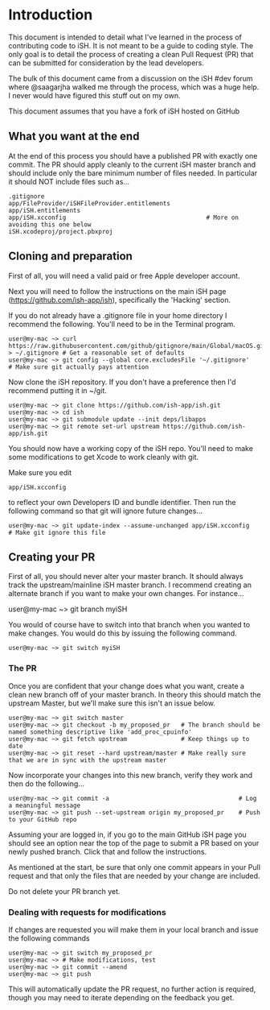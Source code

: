 # Introduction
This document is intended to detail what I've learned in the process of contributing code to iSH.  It is not meant to be a guide to coding style.  The only goal is to detail the process of creating a clean Pull Request (PR) that can be submitted for consideration by the lead developers.

The bulk of this document came from a discussion on the iSH #dev forum where @saagarjha walked me through the process, which was a huge help.  I never would have figured this stuff out on my own.

This document assumes that you have a fork of iSH hosted on GitHub

## What you want at the end

At the end of this process you should have a published PR with exactly one commit.  The PR should apply cleanly to the current iSH master branch and should include only the bare minimum number of files needed.  In particular it should NOT include files such as...

```
.gitignore
app/FileProvider/iSHFileProvider.entitlements
app/iSH.entitlements
app/iSH.xcconfig                                       # More on avoiding this one below
iSH.xcodeproj/project.pbxproj
```

## Cloning and preparation

First of all, you will need a valid paid or free Apple developer account.  

Next you will need to follow the instructions on the main iSH page (https://github.com/ish-app/ish), specifically the 'Hacking' section.

If you do not already have a .gitignore file in your home directory I recommend the following.  You'll need to be in the Terminal program. 

```
user@my-mac ~> curl  https://raw.githubusercontent.com/github/gitignore/main/Global/macOS.gitignore > ~/.gitignore # Get a reasonable set of defaults
user@my-mac ~> git config --global core.excludesFile '~/.gitignore'                                                # Make sure git actually pays attention

```
Now clone the iSH repository.  If you don't have a preference then I'd recommend putting it in ~/git.

```
user@my-mac ~> git clone https://github.com/ish-app/ish.git
user@my-mac ~> cd ish
user@my-mac ~> git submodule update --init deps/libapps
user@my-mac ~> git remote set-url upstream https://github.com/ish-app/ish.git
```

You should now have a working copy of the iSH repo.  You'll need to make some modifications to get Xcode to work cleanly with git.

Make sure you edit 

```
app/iSH.xcconfig
```

to reflect your own Developers ID and bundle identifier.  Then run the following command so that git will ignore future changes...

```
user@my-mac ~> git update-index --assume-unchanged app/iSH.xcconfig           # Make git ignore this file
```

## Creating your PR
First of all, you should never alter your master branch.  It should always track the upstream/mainline iSH master branch.  I recommend creating an alternate branch if you want to make your own changes.  For instance...

user@my-mac ~> git branch myiSH

You would of course have to switch into that branch when you wanted to make changes.  You would do this by issuing the following command.

```
user@my-mac ~> git switch myiSH
```

### The PR
Once you are confident that your change does what you want, create a clean new branch off of your master branch.  In theory this should match the upstream Master, but we'll make sure this isn't an issue below.

```
user@my-mac ~> git switch master
user@my-mac ~> git checkout -b my_proposed_pr   # The branch should be named something descriptive like 'add_proc_cpuinfo'
user@my-mac ~> git fetch upstream               # Keep things up to date
user@my-mac ~> git reset --hard upstream/master # Make really sure that we are in sync with the upstream master
```

Now incorporate your changes into this new branch, verify they work and then do the following...

```
user@my-mac ~> git commit -a                                    # Log a meaningful message
user@my-mac ~> git push --set-upstream origin my_proposed_pr    # Push to your GitHub repo
```

Assuming your are logged in, if you go to the main GitHub iSH page you should see an option near the top of the page to submit a PR based on your newly pushed branch.  Click that and follow the instructions.

As mentioned at the start, be sure that only one commit appears in your Pull request and that only the files that are needed by your change are included.

Do not delete your PR branch yet. 

### Dealing with requests for modifications
If changes are requested you will make them in your local branch and issue the following commands

```
user@my-mac ~> git switch my_proposed_pr
user@my-mac ~> # Make modifications, test
user@my-mac ~> git commit --amend
user@my-mac ~> git push
```

This will automatically update the PR request, no further action is required, though you may need to iterate depending on the feedback you get.
